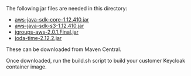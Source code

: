 The following jar files are needed in this directory:

* [aws-java-sdk-core-1.12.410.jar](https://mvnrepository.com/artifact/com.amazonaws/aws-java-sdk-core/1.12.410)
* [aws-java-sdk-s3-1.12.410.jar](https://mvnrepository.com/artifact/com.amazonaws/aws-java-sdk-s3/1.12.410)
* [jgroups-aws-2.0.1.Final.jar](https://repo1.maven.org/maven2/org/jgroups/aws/jgroups-aws/2.0.1.Final/jgroups-aws-2.0.1.Final.jar)
* [joda-time-2.12.2.jar](https://mvnrepository.com/artifact/joda-time/joda-time/2.12.2)

These can be downloaded from Maven Central.

Once downloaded, run the build.sh script to build your customer Keycloak container image.